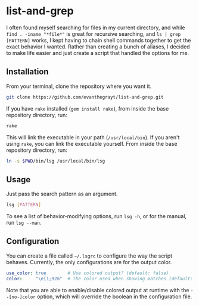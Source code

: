 # list-and-grep
I often found myself searching for files in my current directory, and while
`find . -iname "*file*"` is great for recursive searching, and `ls | grep
[PATTERN]` works, I kept having to chain shell commands together to get the
exact behavior I wanted. Rather than creating a bunch of aliases, I decided to
make life easier and just create a script that handled the options for me.

## Installation
From your terminal, clone the repository where you want it.
```sh
git clone https://github.com/evanthegrayt/list-and-grep.git
```
If you have `rake` installed (`gem install rake`), from inside the base
repository directory, run:
```sh
rake
```
This will link the executable in your path (`/usr/local/bin`).
If you aren't using `rake`, you can link the executable yourself. From inside
the base repository directory, run:
```sh
ln -s $PWD/bin/lsg /usr/local/bin/lsg
```

## Usage
Just pass the search pattern as an argument.
```sh
lsg [PATTERN]
```
To see a list of behavior-modifying
options, run `lsg -h`, or for the manual, run `lsg --man`.

## Configuration
You can create a file called `~/.lsgrc` to configure the way the script behaves.
Currently, the only configurations are for the output color.
```yaml
use_color: true        # Use colored output? (default: false)
color:     "\e[1;92m"  # The color used when showing matches (default: green)
```
Note that you are able to enable/disable colored output at runtime with the
`--[no-]color` option, which will override the boolean in the configuration
file.

